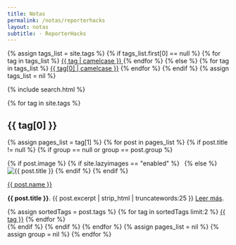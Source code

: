 ```yaml
---
title: Notas
permalink: /notas/reporterhacks
layout: notas
subtitle: · ReporterHacks
---
```

<div class="row my-3">
<div class="col-lg-12">
 <div class="card mb-4">
              <div class="card-body">
            {% assign tags_list = site.tags %}
            {% if tags_list.first[0] == null %}
            {% for tag in tags_list %}
                  <a class="btn btn-light btn-sm mb-1" href="{{site.baseurl}}/notas/reporterhacks#{{ tag | url_escape | strip | replace: ' ', '-' }}">{{ tag | camelcase }} </a>
                {% endfor %}
            {% else %}
                {% for tag in tags_list %}                        
                  <a class="btn btn-light btn-sm mb-1" href="{{site.baseurl}}/notas/reporterhacks#{{ tag[0] | url_escape | strip | replace: ' ', '-' }}">{{ tag[0] | camelcase }}</a>
                {% endfor %}
            {% endif %}
            {% assign tags_list = nil %}
              </div>
  </div>
</div>

{% include search.html %}

{% for tag in site.tags %}     
<div class="col-md-12">
<h2 id="{{ tag[0] | replace: " ","-" }}"><span class="text-capitalize">{{ tag[0] }}</span></h2>
</div>

{% assign pages_list = tag[1] %}
{% for post in pages_list %}
{% if post.title != null %}
{% if group == null or group == post.group %}
<div class="col-sm-6 col-md-6 col-lg-4">
	<div class="card mb-4 shadow-sm">
   {% if post.image %} 
     {% if site.lazyimages == "enabled" %}
	<img class="img-fluid lazyimg" src="data:image/png;base64,iVBORw0KGgoAAAANSUhEUgAAAAMAAAACCAQAAAA3fa6RAAAADklEQVR42mNkAANGCAUAACMAA2w/AMgAAAAASUVORK5CYII=" data-src="{% if post.image contains "://" %}{{ post.image }}{% else %}{{ post.image | absolute_url }}{% endif %}" alt="{{ post.title }}">
	  {% else %}
	<img class="img-fluid" src="{% if post.image contains "://" %}{{ post.image }}{% else %}{% else %}{{ site.baseurl }}/{{ post.image }}{% endif %}" alt="{{ post.title }}">
      {% endif %}
   {% endif %}
    <div class="card-body">
    <p class="card-subtitle mb-2 font-weight-bolder"><a class="text-decoration-none" href="{{ post.enlace }}">{{ post.name }}</a></p>
    <p class="card-text"><strong>{{ post.title }}</strong>. {{ post.excerpt | strip_html | truncatewords:25 }} <a class="text-decoration-none" href="{{ post.url | absolute_url }}"> Leer más</a>.</p>
              <div class="d-flex justify-content-start align-items-center">
              	{% assign sortedTags = post.tags %}
                {% for tag in sortedTags limit:2 %}
				<a class="btn btn-light btn-sm mb-1 mr-1" href="{{site.baseurl}}/notas/reporterhacks#{{ tag | replace: " ","-" }}">{{ tag }}</a>
                 {% endfor %}
              </div>
     </div>
	</div>
</div>
{% endif %}
{% endif %}
{% endfor %}
{% assign pages_list = nil %}
{% assign group = nil %}
{% endfor %}
</div>